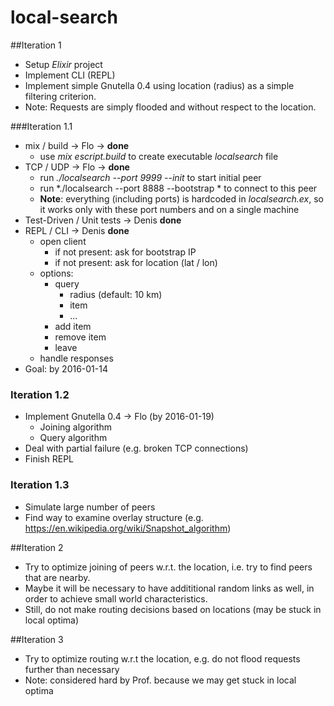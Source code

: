 # local-search

##Iteration 1

* Setup *Elixir* project
* Implement CLI (REPL)
* Implement simple Gnutella 0.4 using location (radius) as a simple filtering criterion.
* Note: Requests are simply flooded and without respect to the location.

###Iteration 1.1

* mix / build -> Flo -> **done** 
    * use *mix escript.build* to create executable *localsearch* file
* TCP / UDP -> Flo -> **done**
    * run *./localsearch --port 9999 --init* to start initial peer
    * run *./localsearch --port 8888 --bootstrap * to connect to this peer
    * **Note**: everything (including ports) is hardcoded in *localsearch.ex*, so it works only with these port numbers and on a single machine
* Test-Driven / Unit tests -> Denis **done**
* REPL / CLI -> Denis **done** 
    * open client
        * if not present: ask for bootstrap IP
        * if not present: ask for location (lat / lon) 
    * options: 
        * query
            - radius (default: 10 km)
            - item
            - ...
        * add item
        * remove item
        * leave
    * handle responses
* Goal: by 2016-01-14

### Iteration 1.2

* Implement Gnutella 0.4 -> Flo (by 2016-01-19)
    * Joining algorithm
    * Query algorithm
* Deal with partial failure (e.g. broken TCP connections)
* Finish REPL

### Iteration 1.3

* Simulate large number of peers
* Find way to examine overlay structure (e.g. https://en.wikipedia.org/wiki/Snapshot_algorithm)

##Iteration 2

* Try to optimize joining of peers w.r.t. the location, i.e. try to find peers that are nearby.
* Maybe it will be necessary to have addititional random links as well, in order to achieve small world characteristics.
* Still, do not make routing decisions based on locations (may be stuck in local optima)

##Iteration 3
* Try to optimize routing w.r.t the location, e.g. do not flood requests further than necessary
* Note: considered hard by Prof. because we may get stuck in local optima
